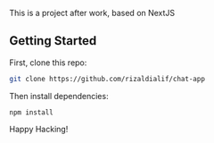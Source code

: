 This is a project after work, based on NextJS

## Getting Started

First, clone this repo:

```bash
git clone https://github.com/rizaldialif/chat-app
```

Then install dependencies:

```
npm install
```

Happy Hacking!
